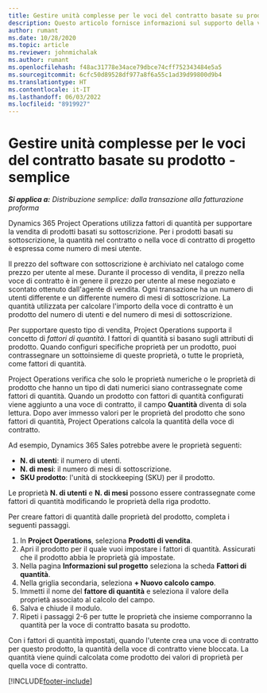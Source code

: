```yaml
---
title: Gestire unità complesse per le voci del contratto basate su prodotto - semplice
description: Questo articolo fornisce informazioni sul supporto della vendita di prodotti basati su sottoscrizione.
author: rumant
ms.date: 10/28/2020
ms.topic: article
ms.reviewer: johnmichalak
ms.author: rumant
ms.openlocfilehash: f48ac31778e34ace79dbce74cff752343484e5a5
ms.sourcegitcommit: 6cfc50d89528df977a8f6a55c1ad39d99800d9b4
ms.translationtype: HT
ms.contentlocale: it-IT
ms.lasthandoff: 06/03/2022
ms.locfileid: "8919927"
---
```

# <a name="manage-complex-units-for-product-based-contract-lines---lite"></a>Gestire unità complesse per le voci del contratto basate su prodotto - semplice

_**Si applica a:** Distribuzione semplice: dalla transazione alla fatturazione proforma_

Dynamics 365 Project Operations utilizza fattori di quantità per supportare la vendita di prodotti basati su sottoscrizione. Per i prodotti basati su sottoscrizione, la quantità nel contratto o nella voce di contratto di progetto è espressa come numero di mesi utente.

Il prezzo del software con sottoscrizione è archiviato nel catalogo come prezzo per utente al mese. Durante il processo di vendita, il prezzo nella voce di contratto è in genere il prezzo per utente al mese negoziato e scontato ottenuto dall'agente di vendita. Ogni transazione ha un numero di utenti differente e un differente numero di mesi di sottoscrizione. La quantità utilizzata per calcolare l'importo della voce di contratto è un prodotto del numero di utenti e del numero di mesi di sottoscrizione.

Per supportare questo tipo di vendita, Project Operations supporta il concetto di *fattori di quantità*. I fattori di quantità si basano sugli attributi di prodotto. Quando configuri specifiche proprietà per un prodotto, puoi contrassegnare un sottoinsieme di queste proprietà, o tutte le proprietà, come fattori di quantità.

Project Operations verifica che solo le proprietà numeriche o le proprietà di prodotto che hanno un tipo di dati numerici siano contrassegnate come fattori di quantità. Quando un prodotto con fattori di quantità configurati viene aggiunto a una voce di contratto, il campo **Quantità** diventa di sola lettura. Dopo aver immesso valori per le proprietà del prodotto che sono fattori di quantità, Project Operations calcola la quantità della voce di contratto.

Ad esempio, Dynamics 365 Sales potrebbe avere le proprietà seguenti:

- **N. di utenti**: il numero di utenti.
- **N. di mesi**: il numero di mesi di sottoscrizione.
- **SKU prodotto**: l'unità di stockkeeping (SKU) per il prodotto.

Le proprietà **N. di utenti** e **N. di mesi** possono essere contrassegnate come fattori di quantità modificando le proprietà della riga prodotto.

Per creare fattori di quantità dalle proprietà del prodotto, completa i seguenti passaggi.

1. In **Project Operations**, seleziona **Prodotti di vendita**.
2. Apri il prodotto per il quale vuoi impostare i fattori di quantità. Assicurati che il prodotto abbia le proprietà già impostate.
3. Nella pagina **Informazioni sul progetto** seleziona la scheda **Fattori di quantità**.
4. Nella griglia secondaria, seleziona **+ Nuovo calcolo campo**.
5. Immetti il nome del **fattore di quantità** e seleziona il valore della proprietà associato al calcolo del campo.
6. Salva e chiude il modulo.
7. Ripeti i passaggi 2-6 per tutte le proprietà che insieme comporranno la quantità per la voce di contratto basata su prodotto.

Con i fattori di quantità impostati, quando l'utente crea una voce di contratto per questo prodotto, la quantità della voce di contratto viene bloccata. La quantità viene quindi calcolata come prodotto dei valori di proprietà per quella voce di contratto.


[!INCLUDE[footer-include](../../includes/footer-banner.md)]